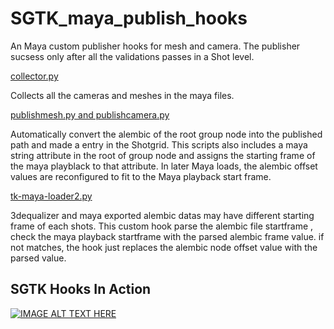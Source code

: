 # SGTK_maya_publish_hooks

An Maya custom publisher hooks for mesh and camera. The publisher sucsess only after all the validations passes in a Shot level.


<ins>collector.py</ins>

 Collects all the cameras and meshes in the maya files.
 
 <ins>publishmesh.py and publishcamera.py </ins>

Automatically convert the alembic of the root group node into the published path and made a entry in the Shotgrid.
This scripts also includes a maya string attribute in the root of group node and assigns the starting frame of the maya playblack to that attribute.
In later Maya loads, the alembic offset values are reconfigured to fit to the Maya playback start frame. 

<ins>tk-maya-loader2.py</ins>

3dequalizer and maya exported alembic datas may have different starting frame of each shots.  This custom hook parse the alembic file startframe , check the maya playback startframe with the parsed alembic frame value. if not matches, the hook just replaces the alembic node offset value with the parsed value.

## SGTK Hooks In Action

[![IMAGE ALT TEXT HERE](https://img.youtube.com/vi/g71p3cnA8gc/0.jpg)](https://www.youtube.com/watch?v=g71p3cnA8gc)
